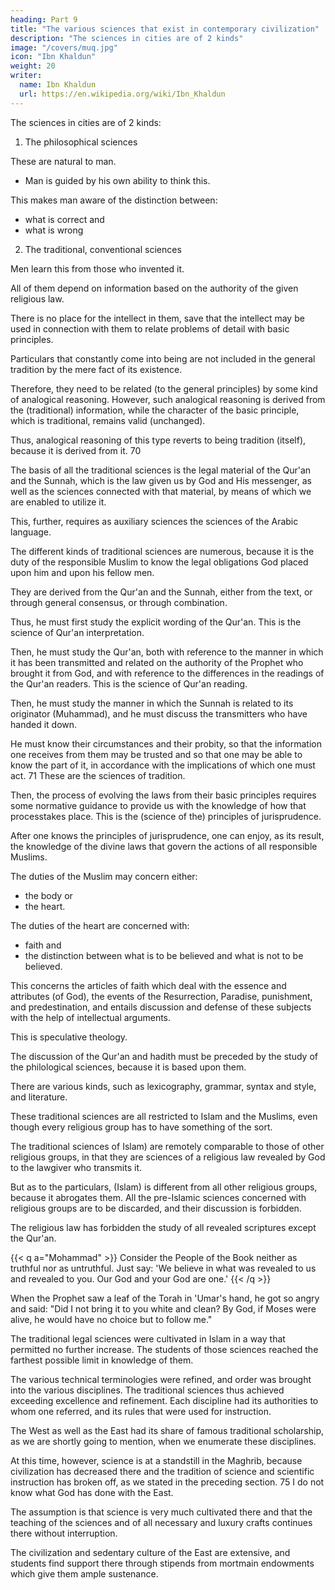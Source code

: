```yaml
---
heading: Part 9
title: "The various sciences that exist in contemporary civilization"
description: "The sciences in cities are of 2 kinds"
image: "/covers/muq.jpg"
icon: "Ibn Khaldun"
weight: 20
writer:
  name: Ibn Khaldun
  url: https://en.wikipedia.org/wiki/Ibn_Khaldun
---
```




The sciences in cities are of 2 kinds:

1. The philosophical sciences

These are natural to man.
- Man is guided by his own ability to think this.

<!-- . They are the ones with which man can become acquainted through the very nature of his ability to think and to whose objects, problems, arguments, and methods of instruction he is guided by
his human perceptions, so that -->

This makes man aware of the distinction between:
- what is correct and
- what is wrong

 <!-- in them by his own speculation and research, in as much as he is a thinking human being. -->


2. The traditional, conventional sciences

Men learn this from those who invented it.

All of them depend on information based on the authority of the given religious law. 

There is no place for the intellect in them, save that the intellect may be used in connection with them to relate problems of detail with basic principles. 

Particulars that constantly come into being are not included in the general tradition by the mere fact of its existence. 

Therefore, they need to be related (to the general principles) by some kind of analogical reasoning. However, such analogical reasoning is derived from the (traditional) information, while the character of the basic principle, which is traditional, remains valid (unchanged). 

Thus, analogical reasoning of this type reverts to being tradition (itself), because it is derived from it. 70

The basis of all the traditional sciences is the legal material of the Qur'an and the Sunnah, which is the law given us by God and His messenger, as well as the sciences connected with that material, by means of which we are enabled to utilize it. 

This, further, requires as auxiliary sciences the sciences of the Arabic language. 

The different kinds of traditional sciences are numerous, because it is the duty of the responsible Muslim to know the legal obligations God placed upon him and upon his fellow men. 

They are derived from the Qur'an and the Sunnah, either from the text, or through general consensus, or through combination. 

Thus, he must first study the explicit wording of the Qur'an. This is the science of Qur'an interpretation.

Then, he must study the Qur'an, both with reference to the manner in which it has been transmitted and related on the authority of the Prophet who brought it from God, and with reference to the differences in the readings of the Qur'an readers. This is the science of Qur'an reading.

Then, he must study the manner in which the Sunnah is related to its originator (Muhammad), and he must discuss the transmitters who have handed it down. 

He must know their circumstances and their probity, so that the information one receives from them may be trusted and so that one may be able to know the part of it, in accordance with the implications of which one must act. 71 These are the sciences of tradition.

Then, the process of evolving the laws from their basic principles requires some normative guidance to provide us with the knowledge of how that processtakes place. This is the (science of the) principles of jurisprudence.

After one knows the principles of jurisprudence, one can enjoy, as its result, the knowledge of the divine laws that govern the actions of all responsible Muslims.

The duties of the Muslim may concern either:
- the body or
- the heart.

The duties of the heart are concerned with:
- faith and
- the distinction between what is to be believed and what is not to be believed. 

This concerns the articles of faith which deal with the essence and attributes (of God), the events of the Resurrection, Paradise, punishment, and predestination, and entails discussion and defense of these subjects with the help of intellectual arguments. 

This is speculative theology.

The discussion of the Qur'an and hadith must be preceded by the study of the philological sciences, because it is based upon them. 

There are various kinds, such as lexicography, grammar, syntax and style, and literature. 

These traditional sciences are all restricted to Islam and the Muslims, even though every religious group has to have something of the sort. 

The traditional sciences of Islam) are remotely comparable to those of other religious groups, in that they are sciences of a religious law revealed by God to the lawgiver who transmits it. 

But as to the particulars, (Islam) is different from all other religious groups, because it abrogates them. All the pre-Islamic sciences concerned with religious groups are to be discarded, and their discussion is forbidden.

The religious law has forbidden the study of all revealed scriptures except the Qur'an. 


{{< q a="Mohammad" >}}
Consider the People of the Book neither as truthful nor as untruthful. Just say: 'We believe in what was revealed to us and revealed to you. Our God and your God are one.'
{{< /q >}}

When the Prophet saw a leaf of the Torah in 'Umar's hand, he got so angry and said: "Did I not bring it to you white and clean? By God, if Moses were alive, he would have no choice but to follow me."

The traditional legal sciences were cultivated in Islam in a way that permitted no further increase. The students of those sciences reached the farthest possible limit in knowledge of them. 

The various technical terminologies were refined, and order was brought into the various disciplines. The traditional sciences thus achieved exceeding excellence and refinement. Each discipline had its authorities to whom one referred, and its rules that were used for instruction. 

The West as well as the East had its share of famous traditional scholarship, as we are shortly going to mention, when we enumerate these disciplines. 

At this time, however, science is at a standstill in the Maghrib, because civilization has decreased there and the tradition of science and scientific instruction has broken off, as we stated in the preceding section. 75 I do not know what God has done with the East. 

The assumption is that science is very much cultivated there and that the teaching of the sciences and of all necessary and luxury crafts continues there without interruption. 

The civilization and sedentary culture of the East are extensive, and students find support there through stipends from mortmain endowments which give them ample sustenance.
